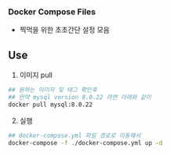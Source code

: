 ### Docker Compose Files
- 찍먹을 위한 초초간단 설정 모음


## Use
1. 이미지 pull
```bash
## 원하는 이미지 및 태그 확인후
## 만약 mysql version 8.0.22 라면 아래와 같이
docker pull mysql:8.0.22
```
2. 실행
```bash
## docker-compose.yml 파일 경로로 이동해서
docker-compose -f ./docker-compose.yml up -d
```